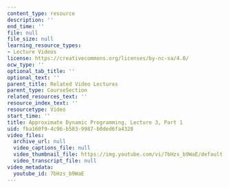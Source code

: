 ```yaml
---
content_type: resource
description: ''
end_time: ''
file: null
file_size: null
learning_resource_types:
- Lecture Videos
license: https://creativecommons.org/licenses/by-nc-sa/4.0/
ocw_type: ''
optional_tab_title: ''
optional_text: ''
parent_title: Related Video Lectures
parent_type: CourseSection
related_resources_text: ''
resource_index_text: ''
resourcetype: Video
start_time: ''
title: Approximate Dynamic Programming, Lecture 3, Part 1
uid: fba160f9-4c96-b583-9987-b0ded6fa4328
video_files:
  archive_url: null
  video_captions_file: null
  video_thumbnail_file: https://img.youtube.com/vi/7bHzs_b9WaE/default.jpg
  video_transcript_file: null
video_metadata:
  youtube_id: 7bHzs_b9WaE
---
```

